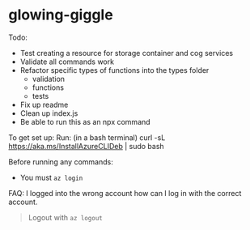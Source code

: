 # glowing-giggle
Todo:
- Test creating a resource for storage container and cog services
- Validate all commands work
- Refactor specific types of functions into the types folder
   - validation
   - functions
   - tests
- Fix up readme
- Clean up index.js
- Be able to run this as an npx command

To get set up:
Run: (in a bash terminal)
curl -sL https://aka.ms/InstallAzureCLIDeb | sudo bash

Before running any commands:
- You must `az login`

FAQ:
I logged into the wrong account how can I log in with the correct account.
> Logout with `az logout`